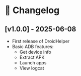 # 📝 Changelog

## [v1.0.0] - 2025-06-08
- First release of DroidHelper
- Basic ADB features:
  - Get device info
  - Extract APK
  - Launch apps
  - View logcat
